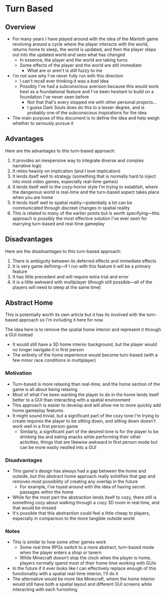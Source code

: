 # Turn Based

## Overview

* For many years I have played around with the idea of the Marloth game revolving around a cycle where the player interacts with the world, returns home to sleep, the world is updated, and then the player steps out into the updated world and sees what has changed
  * In essence, the player and the world are taking turns
  * Some effects of the player and the world are still immediate
    * What are or aren't is still fuzzy to me
* I'm not sure why I've never fully run with this direction
  * I can't recall ever thinking it was a *bad* idea
  * Possibly I've had a subconscious aversion because this would work best as a foundational feature and I've been hesitant to build on a foundation I've never seen before
    * Not that that's every stopped me with other personal projects...
    * I guess Dark Souls does do this to a lesser degree, and is probably one of the subconscious inspirations for the idea
* The main purpose of this document is to define the idea and help weigh whether to seriously pursue it

## Advantages

Here are the advantages to this turn-based approach:

1. It provides an inexpensive way to integrate diverse and complex narrative logic
2. It relies heavily on implication (and I love implication)
3. It lends itself well to strategy (something that is normally hard to inject into most video games, especially real-time games)
4. It lends itself well to the cozy-horror style I'm trying to establish, where the dangerous world is real-time and the turn-based aspect takes place when you are home
5. It lends itself well to spatial reality—potentially a lot can be communicated through discreet changes in spatial reality
6. This is related to many of the earlier points but is worth specifying—this approach is possibly the most effective solution I've ever seen for marrying turn-based and real-time gameplay

## Disadvantages

Here are the disadvantages to this turn-based approach:

1. There is ambiguity between its deferred effects and immediate effects
2. It is very game defining—if I run with this feature it will be a primary feature
3. It has little precedent and will require extra trial and error
4. It is a little awkward with multiplayer (though still possible—all of the players will need to sleep at the same time)

## Abstract Home

This is potentially worth its own article but it has its involved with the turn-based approach so I'm including it here for now.

The idea here is to remove the spatial home interior and represent it through a GUI instead

* It would still have a 3D home interior background, but the player would no longer navigate it in first person
* The entirety of the home experience would become turn-based (with a few minor race conditions in multiplayer)

### Motivation

* Turn-based is more relaxing than real-time, and the home section of the game is all about being relaxing
* Most of what I've been wanting the player to do in the home lends itself better to a GUI than interacting with a spatial environment
* This approach is easier to develop and will allow me to more quickly add home gameplay features
* It might sound trivial, but a significant part of the cozy tone I'm trying to create requires the player to be sitting down, and sitting down doesn't work well in a first person game
  * Similarly, a significant part of the desired tone is for the player to be drinking tea and eating snacks while performing their other activities, things that are likewise awkward in first person mode but can be more easily nestled into a GUI

### Disadvantages

* This game's design has always had a gap between the home and outside, but this abstract home approach really solidifies that gap and removes most possibility of creating any overlap in the future
  * For example, I've toyed around with the idea of having secret passages within the home
* While for the most part the abstraction lends itself to cozy, there still is something cozy about walking through a cozy 3D room in real time, and that would be missed
* It's possible that this abstraction could feel a little cheap to players, especially in comparison to the more tangible outside world

### Notes

* This is similar to how some other games work
  * Some real time RPGs switch to a more abstract, turn-based mode when the player enters a shop or tavern
  * While Minecraft doesn't stop the clock when the player is home, players normally spend most of their home time working with GUIs
* In the future if it ever looks like I can effectively replace enough of this functionality with a spatial real-time interior, I'll do it
* The alternative would be more like Minecraft, where the home interior would still have both a spatial layout and different GUI screens while interacting with each furnishing